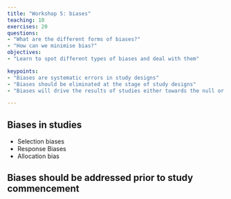 ```yaml
---
title: "Workshop 5: biases"
teaching: 10
exercises: 20
questions:
- "What are the different forms of biases?"
- "How can we minimise bias?"
objectives:
- "Learn to spot different types of biases and deal with them"

keypoints:
- "Biases are systematic errors in study designs"
- "Biases should be eliminated at the stage of study designs"
- "Biases will drive the results of studies either towards the null or in unpredictable directions"

---
```


## Biases in studies
- Selection biases
- Response Biases
- Allocation bias

## Biases should be addressed prior to study commencement
